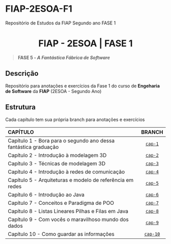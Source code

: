 # FIAP-2ESOA-F1
Repositório de Estudos da FIAP Segundo ano FASE 1


<h1 align=center>FIAP - 2ESOA | FASE 1</h1>

>**FASE 5 - *A Fantástica Fábrica de Software***

## Descrição

Repositório para anotações e exercícios da Fase 1 do curso de **Engeharia de Software** da **FIAP** (2ESOA - Segundo Ano)

## Estrutura

Cada capítulo tem sua própria branch para anotações e exercícios

| CAPÍTULO                                                        |                                 BRANCH                                  |
|:----------------------------------------------------------------|:-----------------------------------------------------------------------:|
| Capítulo 1 - Bora para o segundo ano dessa fantástica graduação |  [`cap-1`](https://github.com/LoriaLawrenceZ/FIAP-2ESOA-F1/tree/cap-1)  |
| Capítulo 2 - Introdução à modelagem 3D                          |  [`cap-2`](https://github.com/LoriaLawrenceZ/FIAP-2ESOA-F1/tree/cap-2)  |
| Capítulo 3 - Técnicas de modelagem 3D                           |  [`cap-3`](https://github.com/LoriaLawrenceZ/FIAP-2ESOA-F1/tree/cap-3)  |
| Capítulo 4 - Introdução à redes de comunicação                  |  [`cap-4`](https://github.com/LoriaLawrenceZ/FIAP-2ESOA-F1/tree/cap-4)  |
| Capítulo 5 - Arquiteturas e modelo de referência em redes       |  [`cap-5`](https://github.com/LoriaLawrenceZ/FIAP-2ESOA-F1/tree/cap-5)  |
| Capítulo 6 - Introdução ao Java                                 |  [`cap-6`](https://github.com/LoriaLawrenceZ/FIAP-2ESOA-F1/tree/cap-6)  |
| Capítulo 7 - Conceitos e Paradigma de POO                       |  [`cap-7`](https://github.com/LoriaLawrenceZ/FIAP-2ESOA-F1/tree/cap-7)  |
| Capítulo 8 - Listas Lineares Pilhas e Filas em Java             |  [`cap-8`](https://github.com/LoriaLawrenceZ/FIAP-2ESOA-F1/tree/cap-8)  |
| Capítulo 9 - Com vocês o maravilhoso mundo dos dados            |  [`cap-9`](https://github.com/LoriaLawrenceZ/FIAP-2ESOA-F1/tree/cap-9)  |
| Capítulo 10 - Como guardar as informações                       | [`cap-10`](https://github.com/LoriaLawrenceZ/FIAP-2ESOA-F1/tree/cap-10) |
